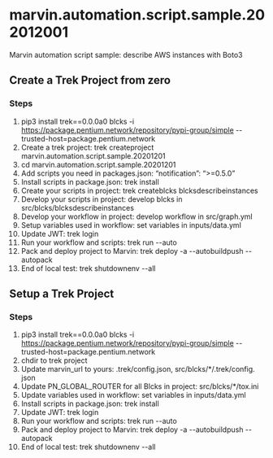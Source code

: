# marvin.automation.script.sample.202012001
Marvin automation script sample: describe AWS instances with Boto3

## Create a Trek Project from zero
### Steps
1. pip3 install trek==0.0.0a0 blcks -i https://package.pentium.network/repository/pypi-group/simple --trusted-host=package.pentium.network
1. Create a trek project: trek createproject marvin.automation.script.sample.20201201
1. cd marvin.automation.script.sample.20201201
1. Add scripts you need in packages.json: “notification”: “>=0.5.0”
1. Install scripts in package.json:  trek install
1. Create your scripts in project: trek createblcks blcksdescribeinstances
1. Develop your scripts in project: develop blcks in src/blcks/blcksdescribeinstances 
1. Develop your workflow in project: develop workflow in src/graph.yml
1. Setup variables used in workflow: set variables in inputs/data.yml
1. Update JWT:  trek login
1. Run your workflow and scripts: trek run --auto  
1. Pack and deploy project to Marvin: trek deploy -a --autobuildpush --autopack  
1. End of local test:  trek shutdownenv --all

## Setup a Trek Project
### Steps
1. pip3 install trek==0.0.0a0 blcks -i https://package.pentium.network/repository/pypi-group/simple --trusted-host=package.pentium.network
1. chdir to trek project
1. Update marvin_url to yours: .trek/config.json, src/blcks/*/.trek/config. json
1. Update PN_GLOBAL_ROUTER for all Blcks in project: src/blcks/*/tox.ini
1. Update variables used in workflow: set variables in inputs/data.yml
1. Install scripts in package.json:  trek install
1. Update JWT:  trek login
1. Run your workflow and scripts: trek run --auto  
1. Pack and deploy project to Marvin:   trek deploy -a --autobuildpush --autopack  
1. End of local test:  trek shutdownenv --all
